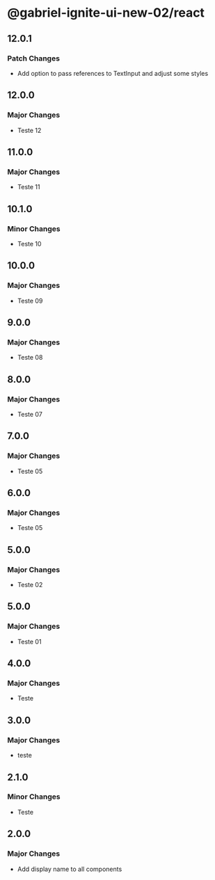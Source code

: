# @gabriel-ignite-ui-new-02/react

## 12.0.1

### Patch Changes

- Add option to pass references to TextInput and adjust some styles

## 12.0.0

### Major Changes

- Teste 12

## 11.0.0

### Major Changes

- Teste 11

## 10.1.0

### Minor Changes

- Teste 10

## 10.0.0

### Major Changes

- Teste 09

## 9.0.0

### Major Changes

- Teste 08

## 8.0.0

### Major Changes

- Teste 07

## 7.0.0

### Major Changes

- Teste 05

## 6.0.0

### Major Changes

- Teste 05

## 5.0.0

### Major Changes

- Teste 02

## 5.0.0

### Major Changes

- Teste 01

## 4.0.0

### Major Changes

- Teste

## 3.0.0

### Major Changes

- teste

## 2.1.0

### Minor Changes

- Teste

## 2.0.0

### Major Changes

- Add display name to all components
